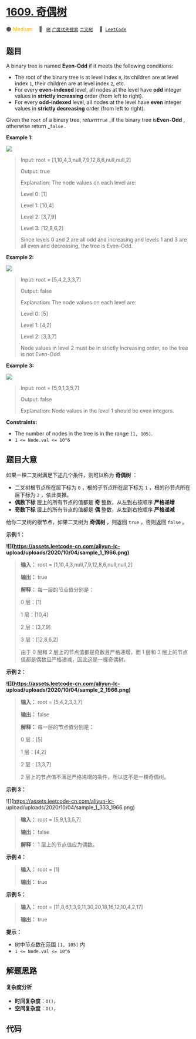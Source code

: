 # [1609. 奇偶树](https://leetcode.com/problems/even-odd-tree)

🟠 <font color=#ffb800>Medium</font>&emsp; 🔖&ensp; [`树`](/leetcode/outline/tag/tree.md) [`广度优先搜索`](/leetcode/outline/tag/breadth-first-search.md) [`二叉树`](/leetcode/outline/tag/binary-tree.md)&emsp; 🔗&ensp;[`LeetCode`](https://leetcode.com/problems/even-odd-tree)

## 题目

A binary tree is named **Even-Odd** if it meets the following conditions:

  * The root of the binary tree is at level index `0`, its children are at level index `1`, their children are at level index `2`, etc.
  * For every **even-indexed** level, all nodes at the level have **odd** integer values in **strictly increasing** order (from left to right).
  * For every **odd-indexed** level, all nodes at the level have **even** integer values in **strictly decreasing** order (from left to right).

Given the `root` of a binary tree, _return_`true` _if the binary tree
is**Even-Odd** , otherwise return _`false` _._



**Example 1:**

![](https://assets.leetcode.com/uploads/2020/09/15/sample_1_1966.png)

> Input: root = [1,10,4,3,null,7,9,12,8,6,null,null,2]
> 
> Output: true
> 
> Explanation: The node values on each level are:
> 
> Level 0: [1]
> 
> Level 1: [10,4]
> 
> Level 2: [3,7,9]
> 
> Level 3: [12,8,6,2]
> 
> Since levels 0 and 2 are all odd and increasing and levels 1 and 3 are all even and decreasing, the tree is Even-Odd.

**Example 2:**

![](https://assets.leetcode.com/uploads/2020/09/15/sample_2_1966.png)

> Input: root = [5,4,2,3,3,7]
> 
> Output: false
> 
> Explanation: The node values on each level are:
> 
> Level 0: [5]
> 
> Level 1: [4,2]
> 
> Level 2: [3,3,7]
> 
> Node values in level 2 must be in strictly increasing order, so the tree is not Even-Odd.

**Example 3:**

![](https://assets.leetcode.com/uploads/2020/09/22/sample_1_333_1966.png)

> Input: root = [5,9,1,3,5,7]
> 
> Output: false
> 
> Explanation: Node values in the level 1 should be even integers.

**Constraints:**

  * The number of nodes in the tree is in the range `[1, 105]`.
  * `1 <= Node.val <= 10^6`


## 题目大意

如果一棵二叉树满足下述几个条件，则可以称为 **奇偶树** ：

  * 二叉树根节点所在层下标为 `0` ，根的子节点所在层下标为 `1` ，根的孙节点所在层下标为 `2` ，依此类推。
  * **偶数下标** 层上的所有节点的值都是 **奇** 整数，从左到右按顺序 **严格递增**
  * **奇数下标** 层上的所有节点的值都是 **偶** 整数，从左到右按顺序 **严格递减**

给你二叉树的根节点，如果二叉树为 **奇偶树** ，则返回 `true` ，否则返回 `false` 。

**示例 1：**

**![](https://assets.leetcode-cn.com/aliyun-lc-
upload/uploads/2020/10/04/sample_1_1966.png)**

> 
> 
> 
> 
> 
> **输入：** root = [1,10,4,3,null,7,9,12,8,6,null,null,2]
> 
> **输出：** true
> 
> **解释：** 每一层的节点值分别是：
> 
> 0 层：[1]
> 
> 1 层：[10,4]
> 
> 2 层：[3,7,9]
> 
> 3 层：[12,8,6,2]
> 
> 由于 0 层和 2 层上的节点值都是奇数且严格递增，而 1 层和 3 层上的节点值都是偶数且严格递减，因此这是一棵奇偶树。
> 
> 

**示例 2：**

**![](https://assets.leetcode-cn.com/aliyun-lc-
upload/uploads/2020/10/04/sample_2_1966.png)**

> 
> 
> 
> 
> 
> **输入：** root = [5,4,2,3,3,7]
> 
> **输出：** false
> 
> **解释：** 每一层的节点值分别是：
> 
> 0 层：[5]
> 
> 1 层：[4,2]
> 
> 2 层：[3,3,7]
> 
> 2 层上的节点值不满足严格递增的条件，所以这不是一棵奇偶树。
> 
> 

**示例 3：**

![](https://assets.leetcode-cn.com/aliyun-lc-
upload/uploads/2020/10/04/sample_1_333_1966.png)

> 
> 
> 
> 
> 
> **输入：** root = [5,9,1,3,5,7]
> 
> **输出：** false
> 
> **解释：** 1 层上的节点值应为偶数。
> 
> 

**示例 4：**

> 
> 
> 
> 
> 
> **输入：** root = [1]
> 
> **输出：** true
> 
> 

**示例 5：**

> 
> 
> 
> 
> 
> **输入：** root = [11,8,6,1,3,9,11,30,20,18,16,12,10,4,2,17]
> 
> **输出：** true
> 
> 

**提示：**

  * 树中节点数在范围 `[1, 105]` 内
  * `1 <= Node.val <= 10^6`


## 解题思路

#### 复杂度分析

- **时间复杂度**：`O()`，
- **空间复杂度**：`O()`，

## 代码

```javascript

```